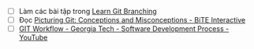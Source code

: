 
- [ ] Làm các bài tập trong [Learn Git Branching](https://learngitbranching.js.org/)
- [ ] Đọc  [Picturing Git: Conceptions and Misconceptions - BiTE Interactive](https://www.biteinteractive.com/picturing-git-conceptions-and-misconceptions/)
- [ ] [GIT Workflow - Georgia Tech - Software Development Process - YouTube](https://www.youtube.com/watch?v=3a2x1iJFJWc&t=53s)